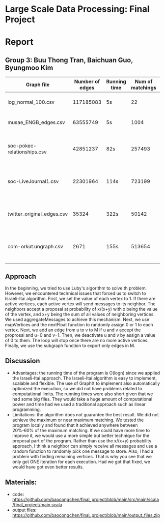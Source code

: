 # Large Scale Data Processing: Final Project
# Report

## Group 3: Buu Thong Tran, Baichuan Guo, Byungmoo Kim


|        Graph file             |  Number of edges  |   Running time  | Num of matchings | Iterations | Computational Power
| ------------------------------| ----------------- |-----------------|--------------    |------------|------------------------------------
| log_normal_100.csv            | 117185083         |        5s       |      22          |  1         | MacOS 1.6 GHz Intel Core i5, 8GB
| musae_ENGB_edges.csv          | 63555749          |        5s       |      1004        |  1         | MacOS 1.6 GHz Intel Core i5, 8GB
| soc-pokec-relationships.csv   | 42851237          |        82s      |      257493      |  1         | N1 series, 1 Master and 4 Nodes, each having 4 CPU and 15GB
| soc-LiveJournal1.csv          | 22301964          |        114s     |      723199      |  1         | N1 series, 1 Master and 4 Nodes, each having 4 CPU and 15GB
| twitter_original_edges.csv    | 35324             |        322s     |      50142       |  1         | N1 series, 1 Master and 4 Nodes, each having 4 CPU and 15GB
| com-orkut.ungraph.csv         | 2671              |        155s     |      513654      |  1         | N1 series, 1 Master and 4 Nodes, each having 4 CPU and 15GB


## Approach
In the beginning, we tried to use Luby's algorithm to solve th problem. However, we encountered technical issues that forced us to switch to Israeli-Itai algorithm. First, we set the value of each vertex to 1. If there are active vertices, each active vertex will send messages to its neighbor. The neighbors accept a proposal at probability of x/(x+y) with x being the value of the vertex, and x+y being the sum of all values of neighboring vertices. We used aggregateMessages to achieve this mechanism. Next, we use mapVertices and the nextFloat function to randomly assign 0 or 1 to each vertex. Next, we add an edge from u to v to M if u and v accept the proprosal and u=0 and v=1. Then, we deactivate u and v by assign a value of 0 to them. The loop will stop once there are no more active vertices. Finally, we use the subgraph function to export only edges in M.

## Discussion
- Advantages: the running time of the program is O(logn) since we applied the Israeli-Itai approach. The Israeli-Itai algorithm is easy to implement, scalable and flexible. The use of GraphX to implement also automatically optimized the execution, so we did not have problems related to computational limits. The running times were also short given that we had some big files. They would take a huge amount of computational power and time had we used a traditional approach such as linear programming. 
- Limitations: the algorithm does not guarantee the best result. We did not achieve the maximum or near maximum matching. We tested the program locally and found that it achieved anywhere between 20%-60% of the maximum matching. If we could have more time to improve it, we would use a more simple but better technique for the proposal part of the program. Rather than use the x/(x+y) probability approach, I think a neighbor can simply receive all messages and use a random function to randomly pick one message to store. Also, I had a problem with finding remaining vertices. That is why you see that we only got ONE iteration for each execution. Had we got that fixed, we would have got even better results.



## Materials:
- code: https://github.com/baocongchen/final_project/blob/main/src/main/scala/final_project/main.scala
- output files: https://github.com/baocongchen/final_project/blob/main/output_files.zip


